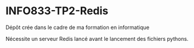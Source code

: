 # INFO833-TP2-Redis
Dépôt crée dans le cadre de ma formation en informatique

Nécessite un serveur Redis lancé avant le lancement des fichiers pythons.

